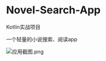 # Novel-Search-App
Kotlin实战项目<p>一个轻量的小说搜索、阅读app<p>
![应用截图.png](https://upload-images.jianshu.io/upload_images/3828835-cb08a8033b521cfc.png?imageMogr2/auto-orient/strip%7CimageView2/2/w/1240)

